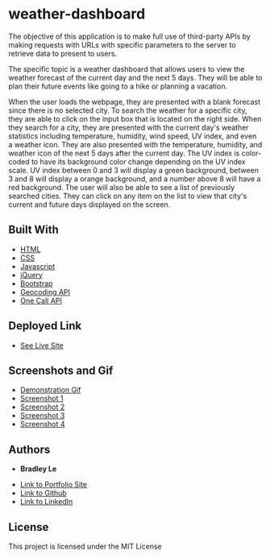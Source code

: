 # weather-dashboard

The objective of this application is to make full use of third-party APIs by making requests with URLs with specific parameters to the server to retrieve data to present to users.

The specific topic is a weather dashboard that allows users to view the weather forecast of the current day and the next 5 days. They will be able to plan their future events like going to a hike or planning a vacation.

When the user loads the webpage, they are presented with a blank forecast since there is no selected city. To search the weather for a specific city, they are able to click on the input box that is located on the right side. When they search for a city, they are presented with the current day's weather statistics including temperature, humidity, wind speed, UV index, and even a weather icon. They are also presented with the temperature, humidity, and weather icon of the next 5 days after the current day. The UV index is color-coded to have its background color change depending on the UV index scale. UV index between 0 and 3 will display a green background, between 3 and 8 will display a orange background, and a number above 8 will have a red background. The user will also be able to see a list of previously searched cities. They can click on any item on the list to view that city's current and future days displayed on the screen.

## Built With

* [HTML](https://developer.mozilla.org/en-US/docs/Web/HTML)
* [CSS](https://developer.mozilla.org/en-US/docs/Web/CSS)
* [Javascript](https://developer.mozilla.org/en-US/docs/Web/JavaScript)
* [jQuery](https://api.jquery.com/)
* [Bootstrap](https://getbootstrap.com/docs/5.1/getting-started/introduction/)
* [Geocoding API](https://openweathermap.org/api/geocoding-api)
* [One Call API](https://openweathermap.org/api/one-call-api)

## Deployed Link

* [See Live Site](https://pentazoned.github.io/weather-dashboard/)

## Screenshots and Gif

* [Demonstration Gif]()
* [Screenshot 1]()
* [Screenshot 2]()
* [Screenshot 3]()
* [Screenshot 4]()

## Authors

* **Bradley Le** 

- [Link to Portfolio Site](https://pentazoned.github.io/portfolio-1/)
- [Link to Github](https://github.com/PentaZoned)
- [Link to LinkedIn](https://www.linkedin.com/in/bradley-le-/)

## License

This project is licensed under the MIT License 
